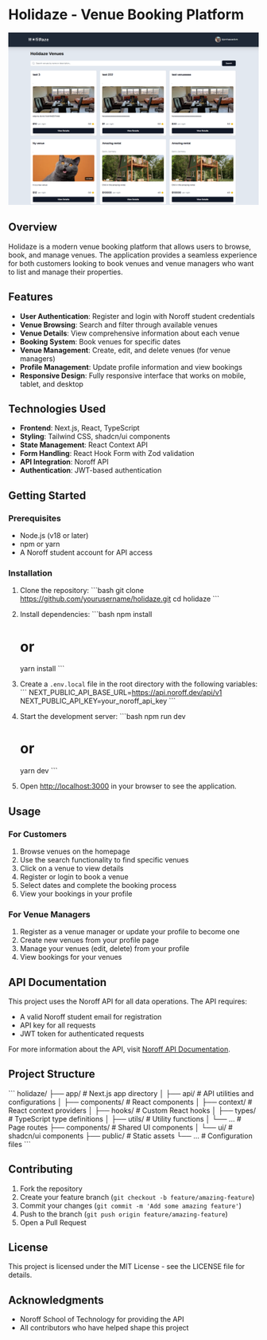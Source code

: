 # Holidaze - Venue Booking Platform

![Holidaze Screenshot](https://raw.githubusercontent.com/bjornhaavard/project-exam-2/main/public/images/holidaze-screen.png)

## Overview

Holidaze is a modern venue booking platform that allows users to browse, book, and manage venues. The application provides a seamless experience for both customers looking to book venues and venue managers who want to list and manage their properties.

## Features

- **User Authentication**: Register and login with Noroff student credentials
- **Venue Browsing**: Search and filter through available venues
- **Venue Details**: View comprehensive information about each venue
- **Booking System**: Book venues for specific dates
- **Venue Management**: Create, edit, and delete venues (for venue managers)
- **Profile Management**: Update profile information and view bookings
- **Responsive Design**: Fully responsive interface that works on mobile, tablet, and desktop

## Technologies Used

- **Frontend**: Next.js, React, TypeScript
- **Styling**: Tailwind CSS, shadcn/ui components
- **State Management**: React Context API
- **Form Handling**: React Hook Form with Zod validation
- **API Integration**: Noroff API
- **Authentication**: JWT-based authentication

## Getting Started

### Prerequisites

- Node.js (v18 or later)
- npm or yarn
- A Noroff student account for API access

### Installation

1. Clone the repository:
   \`\`\`bash
   git clone https://github.com/yourusername/holidaze.git
   cd holidaze
   \`\`\`

2. Install dependencies:
   \`\`\`bash
   npm install
   # or
   yarn install
   \`\`\`

3. Create a `.env.local` file in the root directory with the following variables:
   \`\`\`
   NEXT_PUBLIC_API_BASE_URL=https://api.noroff.dev/api/v1
   NEXT_PUBLIC_API_KEY=your_noroff_api_key
   \`\`\`

4. Start the development server:
   \`\`\`bash
   npm run dev
   # or
   yarn dev
   \`\`\`

5. Open [http://localhost:3000](http://localhost:3000) in your browser to see the application.

## Usage

### For Customers

1. Browse venues on the homepage
2. Use the search functionality to find specific venues
3. Click on a venue to view details
4. Register or login to book a venue
5. Select dates and complete the booking process
6. View your bookings in your profile

### For Venue Managers

1. Register as a venue manager or update your profile to become one
2. Create new venues from your profile page
3. Manage your venues (edit, delete) from your profile
4. View bookings for your venues

## API Documentation

This project uses the Noroff API for all data operations. The API requires:

- A valid Noroff student email for registration
- API key for all requests
- JWT token for authenticated requests

For more information about the API, visit [Noroff API Documentation](https://docs.noroff.dev).

## Project Structure

\`\`\`
holidaze/
├── app/                  # Next.js app directory
│   ├── api/              # API utilities and configurations
│   ├── components/       # React components
│   ├── context/          # React context providers
│   ├── hooks/            # Custom React hooks
│   ├── types/            # TypeScript type definitions
│   ├── utils/            # Utility functions
│   └── ...               # Page routes
├── components/           # Shared UI components
│   └── ui/               # shadcn/ui components
├── public/               # Static assets
└── ...                   # Configuration files
\`\`\`

## Contributing

1. Fork the repository
2. Create your feature branch (`git checkout -b feature/amazing-feature`)
3. Commit your changes (`git commit -m 'Add some amazing feature'`)
4. Push to the branch (`git push origin feature/amazing-feature`)
5. Open a Pull Request

## License

This project is licensed under the MIT License - see the LICENSE file for details.

## Acknowledgments

- Noroff School of Technology for providing the API
- All contributors who have helped shape this project
